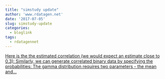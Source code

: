 ```yaml
---
title: "simstudy update"
author: 'www.rdatagen.net'
date: '2017-07-05'
slug: simstudy-update
categories:
  - bloglink
tags:
  - rdatagennet
---
```


[Here is the the estimated correlation (we would expect an estimate close to 0.3): Similarly, we can generate correlated binary data by specifying the probabilities: The gamma distribution requires two parameters - the mean and...<click to read more>](https://www.rdatagen.net/post/simstudy-update-two-functions-for-correlation/)

